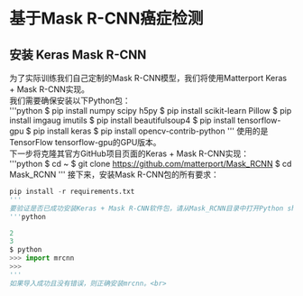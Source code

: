 # 基于Mask R-CNN癌症检测
## 安装 Keras Mask R-CNN
为了实际训练我们自己定制的Mask R-CNN模型，我们将使用Matterport Keras + Mask R-CNN实现。<br>
我们需要确保安装以下Python包：<br>
'''python
$ pip install numpy scipy h5py
$ pip install scikit-learn Pillow
$ pip install imgaug imutils
$ pip install beautifulsoup4
$ pip install tensorflow-gpu
$ pip install keras
$ pip install opencv-contrib-python
'''
使用的是TensorFlow tensorflow-gpu的GPU版本。 <br>
下一步将克隆其官方GitHub项目页面的Keras + Mask R-CNN实现：<br>
'''python
$ cd ~
$ git clone https://github.com/matterport/Mask_RCNN
$ cd Mask_RCNN
'''
接下来，安装Mask R-CNN包的所有要求：<br>
```python
pip install -r requirements.txt
'''
要验证是否已成功安装Keras + Mask R-CNN软件包，请从Mask_RCNN目录中打开Python shell并尝试导入mrcnn软件包：<br>
'''python

2
3
$ python
>>> import mrcnn
>>>
'''
如果导入成功且没有错误，则正确安装mrcnn。<br>
